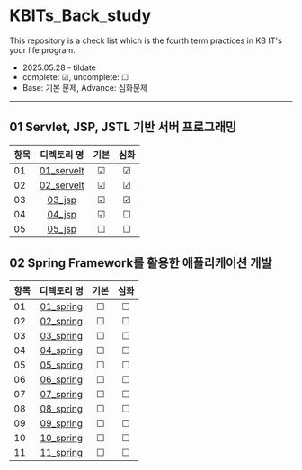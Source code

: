 # KBITs_Back_study
This repository is a check list which is the fourth term practices in KB IT's your life program.
- 2025.05.28 - tildate
- complete: ☑, uncomplete: ☐
- Base: 기본 문제, Advance: 심화문제

---

## 01 Servlet, JSP, JSTL 기반 서버 프로그래밍

| 항목 | 디렉토리 명 | 기본 | 심화 | 
|------|:----:|:----:|:----:|
| 01 | [01_servelt](https://github.com/yoon2fy/KBITs_Back_study/tree/main/01%20Servlet%26JSP/01_servelt) | ☑ | ☑ |
| 02 | [02_servelt](https://github.com/yoon2fy/KBITs_Back_study/tree/main/01%20Servlet%26JSP/02_servelt) | ☑ | ☑ |
| 03 | [03_jsp](https://github.com/yoon2fy/KBITs_Back_study/tree/main/01%20Servlet%26JSP/03_jsp) | ☑ | ☑ |
| 04 | [04_jsp](https://github.com/yoon2fy/KBITs_Back_study/tree/main/01%20Servlet%26JSP/04_jsp) | ☑ | ☐ |
| 05 | [05_jsp]() | ☐ | ☐ |

## 02 Spring Framework를 활용한 애플리케이션 개발

| 항목 | 디렉토리 명 | 기본 | 심화 | 
|------|:----:|:----:|:----:|
| 01 | [01_spring]() | ☐ | ☐ |
| 02 | [02_spring]() | ☐ | ☐ |
| 03 | [03_spring]() | ☐ | ☐ |
| 04 | [04_spring]() | ☐ | ☐ |
| 05 | [05_spring]() | ☐ | ☐ |
| 06 | [06_spring]() | ☐ | ☐ |
| 07 | [07_spring]() | ☐ | ☐ |
| 08 | [08_spring]() | ☐ | ☐ |
| 09 | [09_spring]() | ☐ | ☐ |
| 10 | [10_spring]() | ☐ | ☐ |
| 11 | [11_spring]() | ☐ | ☐ |
